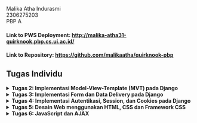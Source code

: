 Malika Atha Indurasmi <br />
2306275203 <br />
PBP A <br />
#### Link to PWS Deployment: http://malika-atha31-quirknook.pbp.cs.ui.ac.id/ 
#### Link to Repository: https://github.com/malikaatha/quirknook-pbp 


## Tugas Individu

<details>
  <summary><b>Tugas 2: Implementasi Model-View-Template (MVT) pada Django</b></summary>

## Cara pengimplementasian checklist secara step-by-step

### 1. Membuat proyek Django
- Setelah menginisiasi git pada direktori utama yang berjudul **quirknook**, saya menghubungkan direktori tersebut dengan repository github yang berjudul **quirknook-pbp**. Setelah itu, untuk menginstal Django, saya mengaktifkan virtual environment dengan mengetik command `python -m venv env`, lalu `env\Scripts\activate`. Virtual environment berfungsi untuk menginstall package yang diperlukan hanya pada direktori tertentu tanpa memengaruhi direktori lain agar tidak terjadi conflict. <br /> <br />
- Di dalam direktori yang sama, saya membuat berkas berjudul **requirements.txt**, yaitu dokumen yang berisi dependencies yang dibutuhkan untuk diinstal pada direktori tersebut. Untuk membaca dan menginstall dependencies pada berkas tersebut, saya menjalankan perintah `pip install -r requirements.txt`. Setelah terinstal, maka saya menuliskan perintah `django-admin startproject quirknook` untuk membuat proyek django baru yang berjudul quirknook. Jika proyek django telah dibuat, maka file yang muncul di direktori tersebut di antara lain adalah **manage.py, __init__.py, asgi.py, settings.py, urls.py, wsgi.py** <br /> <br />
- Jika proyek sudah berhasil dibuat, yang selanjutnya saya lakukan adalah menlakukan konfigurasi agar proyek tersebut berjalan dengan sesuai. Untuk deployment, kita perlu menambahkan akses untuk host lokal, yaitu menambahkan `ALLOWED_HOSTS = ["localhost", "127.0.0.1"]` pada file **settings.py**.<br /> <br />
- Untuk menjalankan server Django, saya me-run perintah `python manage.py runserver`, lalu membuka local host (http://localhost:8000/). Jika sudah muncul animasi roket, maka proyek Django telah berhasil dibuat dan saya dapat menonaktifkan server Django dan juga virtual environment. <br /> <br />

### 2. Membuat aplikasi main
- Untuk membuat sebuah Django app, maka kita dapat menjalankan perintah `python manage.py startapp main`. Artinya, kita akan membuat sebuah direktori baru yang berjudul main dengan struktur berupa file-file untuk pembuatan aplikasi Django yang dibuat. <br /> <br />

### 3. Routing pada proyek untuk aplikasi main
- Untuk menambahkan aplikasi yang telah kita buat ke penggunaan Django, kita harus menambahkan nama aplikasi ke dalam konfigurasi di **settings.py** sebagai berikut: `INSTALLED_APPS = [...,'main']`<br /> <br />

### 4. Membuat model pada aplikasi dengan atribut name, price, description
- Model berisi data yang akan diproses oleh aplikasi kita. Data yang diperlukan yaitu berupa beberapa atribut seperti nama produk, harga, dan juga deskripsi produk. <br /> <br />
- Atribut-atribut dapat didefinisikan di dalam sebuah class. Class yang saya buat berjudul Product, yang nantinya akan memiliki attributes berupa nama produk, harga, dan juga deskripsi produk. <br /> <br />
- Atribut diimplementasikan dengan suatu variabel yang terikat dengan suatu data type tertentu. Contohnya adalah untuk nama produk menggunakan CharField, harga produk menggunakan IntegerField, serta deskripsi produk menggunakan TextField. <br /> <br />
- Pengimplementasian variabel tersebut dalam kode contohnya adalah sebagai berikut untuk deskripsi produk: `description = models.TextField()` <br /> <br />
- Jika saya telah selesai membuat/mengubah model, maka hal yang harus dilakukan adalah migrasi model. Migrasi model adalah cara Django melacak perubahan pada model basis data. Migrasi model dilakukan dengan command berikut: `python manage.py makemigrations` lalu `python manage.py migrate`<br /> <br />

### 5. Membuat fungsi pada views.py untuk dikembalikan ke template
- Buat fungsi show_main yang menerima parameter request untuk mengatur penerimaan http dan menampilkan tampilan yang sesuai. <br /> <br />
- Didalam fungsi show_main, terdapat dictionary _***context***_ yang berisi key berupa nama dari variabel data-data yang ingin ditampilkan pada template. Value dari key tersebut merupakan data yang nantinya akan ditampilkan pada template. <br /> <br />
- Terdapat tiga argumen return render, yaitu *request, "main.html", dan context*, yaitu request merupakan permintaan HTTP yang dikirim, *main.html* berupa berkas template untuk merender tampilan, dan *context* merupakan dictionary yang berisi data untuk ditampilkan secara dinamis. <br /> <br />

### 6. Routing pada urls.py untuk memetakan fungsi pada views.py
- Buat **urls.py** di direktori aplikasi `main` dan atur rute URL menggunakan `path('', show_main, name='show_main')` untuk menampilkan tampilan `show_main` saat URL diakses. <br /> <br />

- Tambahkan rute URL di **urls.py** proyek utama dengan `path('', include('main.urls'))` untuk menghubungkan rute URL aplikasi `main` dengan proyek secara keseluruhan, sehingga aplikasi dapat diakses melalui `http://localhost:8000/`. <br /> <br />

### 7. Deployment ke PWS
- Saya membuat proyek baru di PWS dengan nama *quirknook*. Lalu, saya juga menambahkan url dari proyek tersebut ke *settings.py* sama seperti konfigurasi untuk local host, yaitu: `ALLOWED_HOSTS = ["localhost", "127.0.0.1", "malika-atha31-quirknook.pbp.cs.ui.ac.id"]`. <br /> <br />
- Untuk setiap perubahan yang dilakukan, jika hendak mendeploy ke PWS, maka yang dilakukan untuk menge-push perubahan tersebut ke deployment adalah dengan menjalankan command berikut: `git push pws main:master`. <br /> <br />


## Bagan Request Client Django
![alt text](image.png)

## Fungsi git dalam pengembangan perangkat lunak!
Git memungkinkan pengembang perangkat lunak untuk melacak setiap perubahan yang dilakukan pada kode sumber proyek secara detail, termasuk siapa yang membuat perubahan maupun kapan perubahan itu dilakukan. Dengan Git, pengembang dapat dengan mudah kembali ke versi sebelumnya jika terjadi kesalahan, menggabungkan perubahan dari beberapa pengembang, dan bekerja secara kolaboratif dalam tim. Selain itu, Git juga menyediakan fitur-fitur seperti _branching_, _merging_, dan _pull request_ yang sangat berguna untuk mengelola proyek yang kompleks.

## Mengapa framework Django dijadikan permulaan pembelajaran pengembangan perangkat lunak?
Django sering digunakan sebagai permulaan dalam pembelajaran pengembangan perangkat lunak karena mengadopsi arsitektur Model-Template-View (MTV) yang memisahkan logika bisnis, presentasi, dan data, sehingga memudahkan pemahaman konsep dasar pengembangan web. Arsitektur ini membantu pemula memahami bagaimana komponen-komponen aplikasi berinteraksi. Selain itu, Django menyediakan banyak alat bawaan (template) yang memungkinkan pemula yang sedang belajar untuk fokus pada pembelajaran struktur dan alur kerja pengembangan tanpa harus membuat semuanya dari awal.

## Mengapa model pada Django disebut sebagai ORM?
Model pada Django disebut ORM (Object-Relational Mapper) karena ORM merupakan fitur yang memungkinkan developer untuk berinteraksi dengan database secara intuitif menggunakan sintaks Python. Dengan ORM, user dapat memetakan struktur database ke dalam objek Python, sehingga user tidak perlu menulis query SQL secara langsung. Django akan secara otomatis menerjemahkan operasi pada objek Python ini menjadi query SQL yang sesuai. Hal ini membuat pengelolaan data menjadi lebih mudah dan efisien, sehingga Anda dapat fokus pada pengembangan fitur-fitur inti aplikasi Anda.

</details>
<details>
  <summary><b>Tugas 3: Implementasi Form dan Data Delivery pada Django</b></summary>

## Data delivery dalam pengimplementasian sebuah platform?
Dalam mengimplementasikan platform, data delivery diperlukan untuk memastikan pertukaran informasi antara berbagai komponen sistem/sistem yang berbeda dapat berjalan secara efisien.Dengan menggunakan format seperti HTML, XML, atau JSON, data delivery memungkinkan data diproses dengan cara yang sesuai dengan kebutuhan spesifik aplikasi secara tampilan maupun penyimpanan data.

## Lebih baik XML atau JSON? Mengapa JSON lebih populer?
Menurut saya, JSON merupakan markup language yang lebih baik daripada XML. Alasan JSON lebih baik daripada XML dan juga merupakan format yang lebih populer adlah karena struktur data JSON yang sederhana dengan menggunakan key-value yang membuatnya lebih efisien dibandingkan XML yang menggunakan tag-tag yang lebih kompleks. Selain itu, JSON cenderung lebih efisien data karena tidak memiliki overhead tag. Karena kepopuleran ini, JSON lebih umum digunakan oleh developer sehingga developer lain juga menggunakan JSON.

##  Fungsi dari `is_valid()` pada form Django?
Method `is_valid()` pada form Django berfungsi untuk memvalidasi data yang dikirimkan. Method tersebut memastikan bahwa data tersebut memenuhi semua kriteria validasi yang telah ditetapkan dalam form. Jika semua data valid, nilai yang dikembalikan adalah `True` dan jika ada kesalahan, nilai yang dikembalikan adalah `False`. Method ini memungkinkan developer untuk menangani dan menampilkan pesan kesalahan dengan tepat. Penggunaan `is_valid()` penting untuk menjaga keamanan dan konsistensi data serta memisahkan logika validasi dari pemrosesan data lebih lanjut.

## csrf_token
csrf_token diperlukan di Django untuk melindungi aplikasi web dari serangan Cross-Site Request Forgery (CSRF). Tanpa csrf_token, aplikasi menjadi rentan terhadap serangan di mana penyerang dapat memanfaatkan kredensial user yang sudah login untuk mengirimkan permintaan berbahaya secara tidak sah. Token ini bekerja dengan memastikan bahwa setiap permintaan POST yang diterima berasal dari sumber yang sah dan bukan dari pihak ketiga yang mencoba mengeksploitasi aplikasi. Dengan menyertakan csrf_token dalam form, Django dapat memverifikasi bahwa permintaan tersebut benar-benar berasal dari aplikasi/web yang sama. Hal ini dapat mengurangi risiko tindakan tidak sah serta meningkatkan keamanan aplikasi.

## Cara pengimplementasian checklist secara step-by-step
### 1. Menambahkan Input Form untuk Menambahkan Objek Model
- Untuk memungkinkan penambahan objek model ke dalam aplikasi, saya membuat formulir input menggunakan `ModelForm`. Form ini akan memungkinkan user untuk memasukkan data untuk model productEntry. Buat berkas `forms.py` di aplikasi Django dan mendefinisikan form dengan atribut yang diperlukan seperti `name`, `price`, dan `description`.<br /> <br />
- Saya menambahkan fungsi view baru untuk menampilkan formulir ini dan menangani data yang di-submit. Formulir akan ditampilkan pada halaman HTML baru yang saya buat di direktori templates.<br /> <br />

### 2. Menambahkan Empat Fungsi Views untuk Melihat Objek dalam Format XML dan JSON
- Saya menambahkan dua fungsi view baru. Satu fungsi untuk mengembalikan data objek model Product dalam format JSON dan satu lagi dalam format XML. Fungsi ini akan meng-serialize data objek dan mengirimkannya dalam format yang sesuai.<br /> <br />
- Saya juga menambahkan dua fungsi view untuk menampilkan objek berdasarkan ID dalam format JSON dan XML. Fungsi ini berfungsi untuk mencari objek dengan ID tertentu dan mengembalikannya dalam format yang sesuai.<br /> <br />

### 3. Menambahkan Routing URL untuk Masing-Masing Views
- Untuk mengakses fungsi-fungsi view yang telah ditambahkan, saya membuat routing URL baru. Routing ini akan mengarahkan permintaan ke fungsi view yang sesuai berdasarkan path URL. Selain itu, berkas `urls.py` dimodifikasi dengan menambahkan URL baru untuk form input, serta URL untuk melihat data dalam format JSON dan XML baik untuk semua objek maupun berdasarkan ID.

</details>
<details>
  <summary><b>Tugas 4: Implementasi Autentikasi, Session, dan Cookies pada Django</b></summary>

## Apa perbedaan antara HttpResponseRedirect() dan redirect()?
- `HttpResponseRedirect()` : Respons HTTP dengan cara secara eksplisit memberikan sebuah url sebagai parameternya. Nantinya, user akan diarahkan ke URL tersebut.
- `redirect()` : Respons HTTP yang dapat didefinisikan dengan URL pattern pada urls.py. Response dapat berubah secara dinamis mengikuti pola URL jika sewaktu0waktu diubah.

## Jelaskan cara kerja penghubungan model Product dengan User
Di Django, model Product biasanya dihubungkan dengan model User menggunakan ForeignKey. Pada model Product, tambahkan field user yang memiliki tipe **ForeignKey** yang mengacu pada model User. Hal ini memungkinkan setiap produk untuk dihubungkan dengan user yang membuatnya. Selain itu, ForeignKey dapat diatur dengan opsi on_delete (misalnya CASCADE), yang menentukan aksi lanjutan jika user dihapus. Dengan hubungan ini, kita dapat mengakses data user melalui produk ataupun sebaliknya.

## Apa perbedaan antara authentication dan authorization, apakah yang dilakukan saat pengguna login? Jelaskan bagaimana Django mengimplementasikan kedua konsep tersebut.
- Authentication adalah proses yang dilakukan untuk memverifikasi identitas user untuk memastikan kebenaran data user yang diklaim. Di proses ini, kebenaran kredensial user seperti password atau username dicek.
- Authorization adalah proses untuk menentukan hak akses user setelah user sudah berhasil melalui proses authentication. Hal ini dilakukan supaya user dengan role tertentu memiliki izin untuk mengakses data atau melakukan tindakan tertentu.

Django mengimplementasikan authentication melalui model User dan sistem auth untuk memverifikasi identitas pengguna, sedangkan authorization dikelola dengan permissions dan decorators seperti @login_required untuk mengontrol hak akses pengguna.

## Bagaimana Django mengingat pengguna yang telah login? Jelaskan kegunaan lain dari cookies dan apakah semua cookies aman digunakan?
Django menyimpan status login user menggunakan session cookies. Saat pengguna login, Django menyimpan informasi pengguna dalam cookie yang terhubung dengan session tersebut. Pengguna akan tetap terautentikasi selama sesi berlangsung, tanpa harus login ulang di setiap halaman baru. Selain autentikasi, cookies juga bisa digunakan untuk menyimpan preferensi atau data sementara pengguna. Namun, cookies yang tidak dilindungi dengan baik rentan terhadap serangan seperti cookie hijacking. Untuk keamanan, Django menggunakan session cookies yang aman, misalnya dengan mengaktifkan HttpOnly dan Secure flags.

#### 1. Implementasi registrasi, login, dan logout
Saya memulai dengan membuat halaman registrasi, mengimpor **UserCreationForm** dan **messages** di `views.py`, kemudian membuat fungsi `register` untuk memproses pembuatan akun baru dan menampilkan form registrasi di `register.html`. Lalu, saya menambahkan fungsi `login_user` yang menggunakan **AuthenticationForm** untuk otentikasi pengguna dan menampilkan form login di `login.html`. Setelah berhasil login, pengguna diarahkan ke halaman utama. Fungsi `logout_user` saya tambahkan untuk menghapus sesi pengguna, serta menambahkan tombol logout di halaman utama (`main.html`). Semua fungsi ini dihubungkan melalui `urls.py`.

### 2. Membuat dua akun pengguna dengan tiga dummy data masing-masing 
Pertama, saya mendaftarkan dua akun pengguna melalui halaman registrasi dengan mengisi username dan password. Setelah login, saya menambahkan tiga produk untuk setiap akun melalui form yang berisi nama produk, harga, dan deskripsi. Proses ini saya ulangi untuk akun kedua dengan cara yang sama.

### 3. Menghubungkan model Product dengan User
Saya menambahkan relasi **ForeignKey** antara model **Product** dan **User** di `models.py`. Di `views.py`, saya memodifikasi fungsi `create_product` agar produk yang ditambahkan terhubung dengan pengguna yang sedang login, dan hanya menampilkan produk milik pengguna tersebut di halaman utama (`show_main`) menggunakan filter `user=request.user`. Setelah itu, saya menjalankan perintah `python3 manage.py makemigrations` dan melakukan migrasi. Saya juga mengatur `DEBUG` untuk mode produksi di `settings.py` dan menjalankan server.

### 4. Menampilkan detail pengguna yang login dan menggunakan cookies
Saya menambahkan cookie untuk menyimpan data `last_login` dan menampilkannya di halaman utama. Di fungsi `login_user`, setelah login berhasil, saya menggunakan `response.set_cookie()` untuk menyimpan `last_login`. Di `show_main`, data `last_login` dari cookie ditampilkan dalam `context`. Pada `logout_user`, saya menghapus cookie `last_login` menggunakan `response.delete_cookie()`. Di `main.html`, saya menambahkan kode untuk menampilkan `last_login` di halaman utama, lalu memeriksa hasilnya melalui browser untuk memastikan cookie disimpan dengan benar.


</details>
<details>
  <summary><b>Tugas 5: Desain Web menggunakan HTML, CSS dan Framework CSS</b></summary>

## Jika terdapat beberapa CSS selector untuk suatu elemen HTML, jelaskan urutan prioritas pengambilan CSS selector tersebut!
CSS Selectors berfungsi untuk memilih elemen HTML yang akan berlaku dalam Style CSS tersebut. Terdapat 3 selector yaitu Element Selector (tanpa # atau .), Class selector (diawali .), dan ID Selector (diawali #). 

Jika terdapat dua atau lebih aturan yang dipakai dalam satu elemen, selecot dengan specificity tertinggi lah yang akan diterapkan ke elemen tersebut. Berikut merupakan kategori dalam penentuan specificity CSS selector

### Specificity Order:
1. **Inline Styles** (Specificity: 1000) - Contoh: `<h1 style="color: pink;">`
2. **ID Selector** (Specificity: 0100) - Contoh: `#navbar`
3. **Class Selector**, **Pseudo-class**, **Attribute Selector** (Specificity: 0010) - Contoh: `.class, :hover, [href]`
4. **Element Selector**, **Pseudo-element** (Specificity: 0001) - Contoh: `h1, ::before`

### Cascading Principles:
1. **Source**: Gaya dari inline > stylesheet eksternal > browser default.
2. **Specificity**: Selector dengan specificity tertinggi yang diambil.
3. **Order**: Jika specificity sama, gaya yang ditulis terakhir akan diambil.

### `!important`
Mengabaikan specificity dan urutan jika digunakan, tetapi harus digunakan dengan bijak.

##  Mengapa responsive design menjadi konsep yang penting dalam pengembangan aplikasi web? Berikan contoh aplikasi yang sudah dan belum menerapkan responsive design!
Dalam mengembangkan web atau aplikasi, responsive design merupakan hal yang penting untuk diterapkan untuk mengoptimalkan User Experience. Dengan responsive design, maka saat pengguna menggunakan aplikasi dan memiliki kepentingan untuk me-resize halaman yang dibuka, tidak ada kekacauan dari design yang seharusnya. Elemen-elemen halaman akan menyesuaikan ukurannya secara dinamis sesuai dengan menyesuaikan resolusi perangkat yang digunakan sehingga layout akan ditampilkan secara rapi.

Dari sisi developer, dengan mengembangkan responsive design maka tidak perlu dilakukan pengembangan dan penyesuaian yang terpisah untuk tiap perangkat yang berbeda. Hal ini tentunya meningkatkan efisiensi dalam pengembangan, menghemat waktu, dan menghemat sumber daya lain.

### Aplikasi yang sudah menerapkan responsive design
- Twitter
- SCELE
- Visual Studio Code

### Aplikasi yang belum menerapkan responsive design
- BCA Mobile
- Photomath

## Jelaskan perbedaan antara margin, border, dan padding, serta cara untuk mengimplementasikan ketiga hal tersebut!
## Perbedaan antara Margin, Border, dan Padding

### 1. **Margin**
- **Margin** adalah ruang di luar elemen HTML, digunakan untuk mengontrol jarak antara elemen dan elemen lainnya.
- Dapat diatur menggunakan properti seperti `margin-top`, `margin-right`, `margin-bottom`, dan `margin-left`.
- Contoh:
    ```
    margin-top: 5px;
    margin-right: 10px;
    margin-bottom: 15px;
    margin-left: 20px; 
    ```

  ### 2. **Padding**
- Padding adalah ruang di dalam elemen HTML, antara konten elemen dan batas (border) elemen tersebut.
- Dapat diatur menggunakan properti seperti `padding-top`, `padding-right`, `padding-bottom`, dan `padding-left`.
- Contoh:
    ```
    padding-top: 5px;
    padding-right: 10px;
    padding-bottom: 15px;
    padding-left: 20px; 
    ```

### 3. **Border**
- Border adalah garis yang mengelilingi elemen HTML, antara margin dan padding.
- Bisa diatur menggunakan shorthand border, atau properti terpisah seperti border-width, border-style, dan border-color.
- Contoh: `border: 2px solid black;`


##  Jelaskan konsep flex box dan grid layout beserta kegunaannya!
- Flexbox (Flexible Box Layout) 
Adalah model layout satu dimensi yang dirancang untuk mengatur elemen dalam satu baris atau kolom.
Fungsi:
    - Membuat layout yang fleksibel dan responsif
    - Menyusun elemen secara horizontal atau vertikal
    - Mengatur spacing dan alignment antar elemen dengan mudah
    - Membuat navigasi, header, footer, atau sidebar
    - Cocok untuk digunakan pada komponen satu dimensi (baris atau kolom)

- Grid Layout adalah sistem layout dua dimensi yang memungkinkan Anda mengatur elemen dalam baris dan kolom sekaligus.
Fungsi:
    - Membuat layout kompleks dengan mudah
    - Mengatur elemen dalam grid terstruktur
    - Membuat desain responsif yang konsisten
    - Cocok untuk layout halaman utuh, galeri, atau dashboard
    - Cocok untuk digunakan pada komponen satu dimensi (baris dan kolom)

## Implementasi Checklist

### Langkah 1: Implementasi Fungsi untuk Menghapus dan Mengedit Produk

1. **Membuat View untuk Mengedit dan Menghapus**:
   - **Edit Produk**:
    Saya menambahkan view untuk mengedit produk di `views.py` dengan kode sebagai berikut:
     ```python
     from django.shortcuts import render, get_object_or_404, redirect
     from .models import Product
     from .forms import ProductForm

     def edit_product(request, product_id):
         product = get_object_or_404(Product, id=product_id)
         if request.method == 'POST':
             form = ProductForm(request.POST, instance=product)
             if form.is_valid():
                 form.save()
                 return redirect('main:product_list')  # Ganti dengan nama URL yang sesuai
         else:
             form = ProductForm(instance=product)
         return render(request, 'edit_product.html', {'form': form})
     ```

   - **Hapus Produk**:
    Menambahkan view untuk menghapus produk:
     ```python
     def delete_product(request, product_id):
         product = get_object_or_404(Product, id=product_id)
         product.delete()
         return redirect('main:product_list')  # Ganti dengan nama URL yang sesuai
     ```

2. **Menambahkan Form untuk Produk**:
    Selanjutnya, saya membuat form di `forms.py` dengan kode sebagai berikut:
     ```python
     from django import forms
     from .models import Product

     class ProductForm(forms.ModelForm):
         class Meta:
             model = Product
             fields = ['name', 'description', 'price']
     ```

3. Menambahkan URL untuk Edit dan Hapus**:
   - Menghubungkan Views maupun Form yang telah dibuat dengan memodifikasi `urls.py` untuk mendapatkan rute url:
     ```python
     from django.urls import path
     from . import views

     urlpatterns = [
         path('edit/<int:product_id>/', views.edit_product, name='edit_product'),
         path('delete/<int:product_id>/', views.delete_product, name='delete_product'),
     ]
     ```

### Langkah 2: Kustomisasi Desain pada Template HTML

1. **Menggunakan CSS Framework**:
   Saya memilih untuk menggunakan framework CSS, yaitu Tailwind CSS, dan menggunakannya di proyek. Kita perlu menambahkannya di `base.html` sebagai link referensi:
   ```html
   <link href="https://cdn.jsdelivr.net/npm/tailwindcss@2.0.0/dist/tailwind.min.css" rel="stylesheet">
   ```

2. **Kustomisasi Halaman Login dan Register**:
   Setelah itu mengedit file `login.html` dan `register.html` untuk menambahkan kelas Tailwind agar tampil lebih menarik:
   ```html
   <form method="POST" class="max-w-md mx-auto bg-white p-8 rounded shadow-md">
       {% csrf_token %}
       <!-- Tambahkan input username dan password -->
       <button type="submit" class="w-full bg-blue-500 hover:bg-blue-600 text-white font-bold py-2 px-4 rounded">
           Login
       </button>
   </form>
   ```

3. **Kustomisasi Halaman Tambah Produk dan Daftar Produk**:
   Saya menyesuaikan form untuk tambah produk agar lebih menarik dengan Tailwind CSS. Kustomisasi Halaman Daftar Produk dengan penambahan template `product_list.html` untuk setiap produk.

5. **Menangani Kondisi Jika Tidak Ada Produk**:
   Saya menambahkan kondisi di `product_list.html` untuk menampilkan gambar dan pesan jika tidak ada produk:
   ```html
   {% if not product_entries %}
       <div class="flex flex-col items-center">
           <img src="{% static 'image/no_product.png' %}" alt="No Products" class="w-32 h-32 mb-4"/>
           <p class="text-gray-600">Belum ada produk yang terdaftar.</p>
       </div>
   {% endif %}
   ```

### Langkah 3: Membuat Navbar Responsif

1. **Membuat Navbar dengan Tailwind CSS**:
   - Saya membuat navbar di `navbar.html` menggunakan kelas responsif:
   ```html
   <nav class="bg-gradient-to-r from-blue-700 via-blue-600 to-blue-300 p-4">
       <div class="max-w-7xl mx-auto flex justify-between items-center">
           <div class="flex items-center">
               <img src="{% static 'image/logo.png' %}" alt="Logo" class="h-10 w-10 mr-2">
               <h1 class="text-2xl font-bold text-white">QuirkNook</h1>
           </div>
           <div class="hidden md:flex space-x-4">
               <a href="{% url 'main:home' %}" class="bg-yellow-500 text-white py-2 px-4 rounded">Home</a>
               <a href="{% url 'main:user_info' %}" class="bg-yellow-500 text-white py-2 px-4 rounded">User Info</a>
           </div>
           <div class="md:hidden flex items-center">
               <button class="mobile-menu-button">
                   <svg class="w-6 h-6 text-yellow-400" fill="none" viewBox="0 0 24 24">
                       <path d="M4 6h16M4 12h16M4 18h16" stroke="currentColor" stroke-width="2"></path>
                   </svg>
               </button>
           </div>
       </div>

       <div class="mobile-menu hidden">
           <a href="{% url 'main:home' %}" class="block text-center bg-yellow-500 text-white py-2">Home</a>
           <a href="{% url 'main:user_info' %}" class="block text-center bg-yellow-500 text-white py-2">User Info</a>
       </div>
   </nav>
   ```

2. **Menambahkan Responsivitas untuk Mobile**:
   - Saya menggunakan JavaScript untuk mengatur tampilan menu mobile saat tombol diklik:
   ```javascript
   const btn = document.querySelector("button.mobile-menu-button");
   const menu = document.querySelector(".mobile-menu");

   btn.addEventListener("click", () => {
       menu.classList.toggle("hidden");
   });
   ```

### Langkah 4: Testing dan Review

1. **Menjalankan Server**:
   Untuk melakukan pengujian, saya menjalankan server pengembangan Django dan mengakses aplikasi untuk memastikan semua fungsi berjalan dengan baik:
   ```bash
   python manage.py runserver
   ```

2. **Testing Fungsionalitas Program**:
   - Saya menguji semua fitur seperti login, register, tambah produk, edit, dan hapus produk untuk memastikan semuanya berfungsi dengan baik.

3. **Review Desain**:
   - Saya memeriksa tampilan pada berbagai ukuran layar untuk memastikan responsivitas, terutama untuk navbar dan card produk.

</details>

<details>
  <summary><b>Tugas 6: JavaScript dan AJAX</b></summary>

## Jelaskan manfaat dari penggunaan JavaScript dalam pengembangan aplikasi web!
Javascript digunakan dalm pengembangan web karena menyediakan aksses bagi developer intuk membuat situs yang interaktif. Contohnya adalah fitur seperti form validation, refresh konten secara dinamis, animasi, dan feedback pengguna seperti pop-up, warning, dll. Selain itu, dengan library JS lain seperti React, Angular, dan Vue.js, developer dapat membangun interface yang lebih repsonsif dengan lebih mudah karena adanya framework yang disediakan.

Selain itu, terdapat AJAX (Asynchronous JavaScript and XML) dan Fetch API, yang memungkinkan pengambilan data secara asinkronus. Dengan AJAX, aplikasi web dapat meminta data dari server di tanpa mengganggu interaksi pengguna dengan halaman. 

## Jelaskan fungsi dari penggunaan await ketika kita menggunakan fetch()! Apa yang akan terjadi jika kita tidak menggunakan await?
Fungsi dari await adalah kata kunci khusus yang digunakan dalam fungsi asinkron (async) untuk "menunggu" hingga sebuah promise selesai sebelum melanjutkan eksekusi kode berikutnya. Saat kita menggunakan await dengan fetch(), kita memastikan bahwa operasi pengambilan data selesai dan respons telah diterima sebelum kode berikutnya dijalankan.

Fungsi await ini akan menunda eksekusi kode berikutnya hingga promise dari fetch() selesai. Jika await tidak digunakan dalam fetch(), maka fungsi asinkron akan berjalan secara synchronous, yaitu langsung mengembalikan promise tanpa menunggu hasilnya. 

## Mengapa kita perlu menggunakan decorator csrf_exempt pada view yang akan digunakan untuk AJAX POST?
Penggunaan `@csrf_exempt` pada view yang digunakan untuk AJAX POST dalam framework Django diperlukan untuk menonaktifkan pemeriksaan CSRF (Cross-Site Request Forgery) pada permintaan tersebut. CSRF adalah serangan di mana pengguna yang diautentikasi dapat secara tidak sengaja mengirimkan permintaan berbahaya ke server. Django memiliki mekanisme perlindungan CSRF yang memerlukan token khusus dalam setiap permintaan POST, PUT, atau DELETE untuk memastikan keabsahan sumbernya. 

Meskipun menyertakan token CSRF dalam permintaan AJAX sangat dianjurkan, ada situasi di mana hal ini mungkin sulit atau tidak diperlukan, seperti pada API endpoint publik yang tidak sensitif terhadap serangan CSRF. Dalam kasus tersebut, penggunaan `@csrf_exempt` memungkinkan permintaan AJAX POST dilakukan tanpa perlu menyertakan token CSRF, meskipun penggunaannya harus dilakukan dengan hati-hati karena dapat membuka celah keamanan. Sebaiknya, jika memungkinkan, menyertakan CSRF token dalam permintaan AJAX lebih baik daripada menonaktifkan perlindungan CSRF.

##  Pada tutorial PBP minggu ini, pembersihan data input pengguna dilakukan di belakang (backend) juga. Mengapa hal tersebut tidak dilakukan di frontend saja?
- Dari segi keamanan, jika hanya menerapkan pembersihan di frontend, maka web akan dengan mudah dimanipulasi oleh pengguna. Hacker akan dengan mudah melewatkan validasi dengan mengirim permintaan langsung ke server.
- Dengan mengimplementasikan pembersihan data ke backend, maka kita dapat menjamin bahwa semua data yang masuk ke sistem sudah dibersihkan, terlepas dari sumber datanya.
- Terdapat kemungkinan adanya validasi yang lebih kompleks dan menjamin yang hanya dapat terimplementasikan di backend.
- Memindahkan sebagian validasi ke server dapat mengurangi beban pada perangkat klien, terutama untuk perangkat dengan sumber daya terbatas.

## Implementasi checklist
### Membuat Fungsi untuk menambahkan Product dengan AJAX
1. Menambahkan `import csrf_exempt` dan `import require_POST`
2. Membuat fungsi `add_product_ajax` yang nantinya akan digunakan untuk menambah produk baru dengan menggunakan AJAX.

### Menambahkan Routing Untuk Fungsi `add_product_ajax`
1. Mengimpor fungsi `add_product_ajax` yang telah dibuat pada checklist sebelumnya.
2. Menambahkan path baru dalam list urlpatterns:
    `[..., path('create--entry-ajax', , name=''),...]`

### Menampilkan Data Product dengan fetch() API
1. Untuk tutorial ini, kita akan mengam bil data product dari endpoint /json sehingga kita tidak memerlukan lagi product_entries.
2. Pada berkas views.py, saya menghapus baaris pertama pada show_json dan juga product_entries pada show_main.
3. Pada berkas main.html, saya menghapus blok code yang awalnya ditujukan untuk mengiterasi products di dalam product_entries.
4. Block code pada oin 3 diganti dengan `<div id="product_cards"></div>`.
5. Menambahkan block script sebelum endblock content:
   ```<script>
    async function getProductEntries(){
    return fetch("{% url 'main:show_json' %}").then((res) => res.json())
    }
    </script>
    ```
   Nantinya, fungsi ini akan menggunakan fetch() API dan parse data JSON menjadi objeck JavaScript.
6. Tambahkan fungsi `refreshProductEntires()` di dalam tag <script> sebelum menutup </body> di berkas main.html.

### Implementasi Modal untuk Menambahkan Product
1. Menambahkan Modal di bawah elemen dengan ID product_cards di berkas main/templates/main.html.
2. Membuat fungsi untuk menampilkan dan menyembunyikan modal, serta menambahkan event listener untuk tombol close dan cancel.
3. Mengubah tombol "Add New Products" dan mengganti dengan tombol baru yang akan menjalankan modal untuk menambah product dengan AJAX.

### Menambahkan Data Mood dengan AJAX
1. Fungsi untuk Mengirim Data: Buat fungsi JavaScript yang mengirim data dari form modal menggunakan AJAX ke server.
2. Event Listener: Tambahkan event listener pada form di dalam modal untuk memanggil fungsi yang telah dibuat ketika form disubmit.

